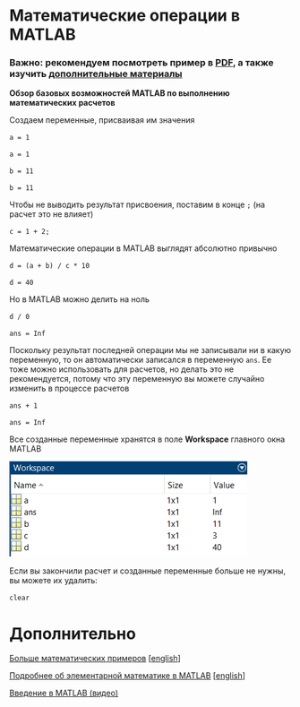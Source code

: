# Математические операции в MATLAB

### Важно: рекомендуем посмотреть пример в [PDF](math_operations.pdf), а также изучить [дополнительные материалы](#дополнительно)

**Обзор базовых возможностей MATLAB по выполнению математических расчетов**

Создаем переменные, присваивая им значения

```matlab:Code
a = 1
```

```text:Output
a = 1
```

```matlab:Code
b = 11
```

```text:Output
b = 11
```

Чтобы не выводить результат присвоения, поставим в конце `;` (на расчет это не влияет)

```matlab:Code
c = 1 + 2;
```

Математические операции в MATLAB выглядят абсолютно привычно

```matlab:Code
d = (a + b) / c * 10
```

```text:Output
d = 40
```

Но в MATLAB можно делить на ноль

```matlab:Code
d / 0
```

```text:Output
ans = Inf
```

Поскольку результат последней операции мы не записывали ни в какую переменную, то он автоматически записался в переменную `ans`. Ее тоже можно использовать для расчетов, но делать это не рекомендуется, потому что эту переменную вы можете случайно изменить в процессе расчетов

```matlab:Code
ans + 1
```

```text:Output
ans = Inf
```

Все созданные переменные хранятся в поле **Workspace** главного окна MATLAB

![image_0.png](README_images/image_0.png)

Если вы закончили расчет и созданные переменные больше не нужны, вы можете их удалить:

```matlab:Code
clear
```

# Дополнительно

[Больше математических примеров](https://docs.exponenta.ru/matlab/examples.html?category=elementary-math#elementary-math) [[english](https://www.mathworks.com/help/matlab/examples.html?category=elementary-math)]

[Подробнее об элементарной математике в MATLAB](https://docs.exponenta.ru/matlab/elementary-math.html) [[english](https://docs.exponenta.ru/matlab/elementary-math.html)]

[Введение в MATLAB (видео)](https://www.youtube.com/playlist?list=PLmu_y3-DV2_nKd7epECPEbTVamsmEmMMI)